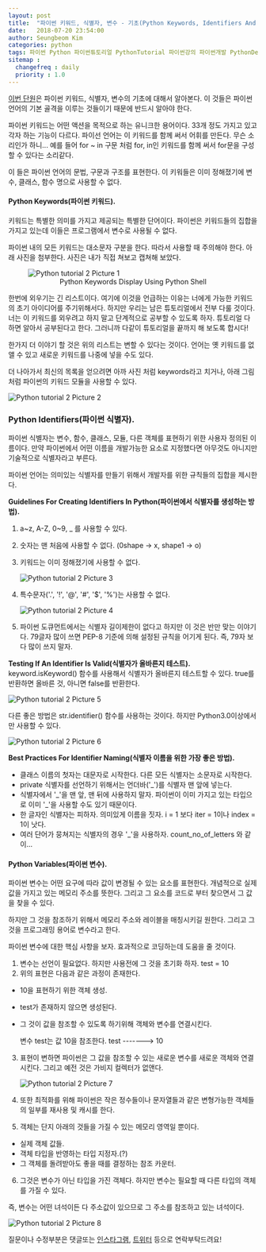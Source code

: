 ```yaml
---
layout: post
title:  "파이썬 키워드, 식별자, 변수 - 기초(Python Keywords, Identifiers And Variables – Fundamentals)"
date:   2018-07-20 23:54:00
author: Seungbeom Kim
categories: python
tags: 파이썬 Python 파이썬튜토리얼 PythonTutorial 파이썬강의 파이썬개발 PythonDevelopment 파이썬키워드식별자변수 PythonKeywordsIdentifiersVariables
sitemap :
  changefreq : daily
  priority : 1.0
---
```


[이번 단원](http://www.techbeamers.com/python-keywords-identifiers-variables/)은 파이썬 키워드, 식별자, 변수의 기초에 대해서 알아본다. 이 것들은 파이썬 언어의 기본 골격을 이루는 것들이기 때문에 반드시 알아야 한다.

파이썬 키워드는 어떤 액션을 목적으로 하는 유니크한 용어이다. 33개 정도 가지고 있고 각자 하는 기능이 다르다. 파이선 언어는 이 키워드를 함께 써서 어휘를 만든다.
무슨 소리인가 하니... 예를 들어 for ~ in 구문 처럼 for, in인 키워드를 함께 써서 for문을 구성할 수 있다는 소리같다.

이 들은 파이썬 언어의 문법, 구문과 구조를 표현한다. 이 키워들은 이미 정해졌기에 변수, 클래스, 함수 명으로 사용할 수 없다.

#### Python Keywords(파이썬 키워드).<br>
키워드는 특별한 의미를 가지고 제공되는 특별한 단어이다. 파이썬은 키워드들의 집합을 가지고 있는데 이들은 프로그램에서 변수로 사용될 수 없다.

파이썬 내의 모든 키워드는 대소문자 구분을 한다. 따라서 사용할 때 주의해야 한다. 아래 사진을 첨부한다. 사진은 내가 직접 쳐보고 캡쳐해 보았다.

<figure>
<img src="{{ site.baseurl }}/assets/python/python_tutorial_2_1.png" title="Python tutorial 2 Picture 1" class="post-image">
<figcaption style="text-align: center;">Python Keywords Display Using Python Shell</figcaption>
</figure>

한번에 외우기는 긴 리스트이다. 여기에 이것을 언급하는 이유는 너에게 가능한 키워드의 초기 아이디어를 주기위해서다. 하지만 우리는 남은 튜토리얼에서 전부 다룰 것이다. 너는 이 키워드를 외우려고 하지 말고 단계적으로 공부할 수 있도록 하자.
튜토리얼 다 하면 알아서 공부된다고 한다. 그러니까 다같이 튜토리얼을 끝까지 해 보도록 합시다!

한가지 더 이야기 할 것은 위의 리스트는 변할 수 있다는 것이다. 언어는 옛 키워드를 없앨 수 있고 새로운 키워드를 나중에 넣을 수도 있다.

더 나아가서 최신의 목록을 얻으려면 아까 사진 처럼 keywords라고 치거나, 아래 그림처럼 파이썬의 키워드 모듈을 사용할 수 있다.

<img src="{{ site.baseurl }}/assets/python/python_tutorial_2_2.png" title="Python tutorial 2 Picture 2" class="post-image">

### Python Identifiers(파이썬 식별자).<br>
파이썬 식별자는 변수, 함수, 클래스, 모듈, 다른 객체를 표현하기 위한 사용자 정의된 이름이다. 만약 파이썬에서 어떤 이름을 개발가능한 요소로 지정했다면 아무것도 아니지만 기술적으로 식별자라고 부른다.

파이썬 언어는 의미있는 식별자를 만들기 위해서 개발자를 위한 규칙들의 집합을 제시한다.

__Guidelines For Creating Identifiers In Python(파이썬에서 식별자를 생성하는 방법).__
1. a~z, A-Z, 0~9, _ 를 사용할 수 있다.
2. 숫자는 맨 처음에 사용할 수 없다. (0shape -> x, shape1 -> o)
3. 키워드는 이미 정해졌기에 사용할 수 없다.

    <img src="{{ site.baseurl }}/assets/python/python_tutorial_2_3.png" title="Python tutorial 2 Picture 3" class="post-image">

4. 특수문자('.', '!', '@', '#', '$', '%')는 사용할 수 없다.

    <img src="{{ site.baseurl }}/assets/python/python_tutorial_2_4.png" title="Python tutorial 2 Picture 4" class="post-image">

5. 파이썬 도큐먼트에서는 식별자 길이제한이 없다고 하지만 이 것은 반만 맞는 이야기다.
79글자 많이 쓰면 PEP-8 기준에 의해 설정된 규칙을 어기게 된다.
즉, 79자 보다 많이 쓰지 말자.

__Testing If An Identifier Is Valid(식별자가 올바른지 테스트).__<br>
keyword.isKeyword() 함수를 사용해서 식별자가 올바른지 테스트할 수 있다. true를 반환하면 올바른 것, 아니면 false를 반환한다.

<img src="{{ site.baseurl }}/assets/python/python_tutorial_2_5.png" title="Python tutorial 2 Picture 5" class="post-image">

다른 좋은 방법은 str.identifier() 함수를 사용하는 것이다. 하지만 Python3.0이상에서만 사용할 수 있다.

<img src="{{ site.baseurl }}/assets/python/python_tutorial_2_6.png" title="Python tutorial 2 Picture 6" class="post-image">

__Best Practices For Identifier Naming(식별자 이름을 위한 가장 좋은 방법).__
- 클래스 이름의 첫자는 대문자로 시작한다. 다른 모든 식별자는 소문자로 시작한다.
- private 식별자를 선언하기 위해서는 언더바('\_')를 식별자 맨 앞에 넣는다.
- 식별자에서 '\_'을 맨 앞, 맨 뒤에 사용하지 말자. 파이썬이 이미 가지고 있는 타입으로 이미 '\_'을 사용할 수도 있기 때문이다.
- 한 글자인 식별자는 피하자. 의미있게 이름을 짓자.
i = 1 보다 iter = 1이나 index = 1이 낫다.
- 여러 단어가 뭉쳐지는 식별자의 경우 '_'을 사용하자.
count_no_of_letters 와 같이...

#### Python Variables(파이썬 변수).<br>
파이썬 변수는 어떤 요구에 따라 값이 변경될 수 있는 요소를 표현한다. 개념적으로 실제 값을 가지고 있는 메모리 주소를 뜻한다. 그리고 그 요소를 코드로 부터 찾으면서 그 값을 찾을 수 있다.

하지만 그 것을 참조하기 위해서 메모리 주소와 레이블을 매칭시키길 원한다. 그리고 그 것을 프로그래밍 용어로 변수라고 한다.

파이썬 변수에 대한 핵심 사항을 보자. 효과적으로 코딩하는데 도움을 줄 것이다.

1. 변수는 선언이 필요없다. 하지만 사용전에 그 것을 초기화 하자.
test = 10
2. 위의 표현은 다음과 같은 과정이 존재한다.
- 10을 표현하기 위한 객체 생성.
- test가 존재하지 않으면 생성된다.
- 그 것이 값을 참조할 수 있도록 하기위해 객체와 변수를 연결시킨다.

    변수 test는 값 10을 참조한다.
    test -------> 10
 3. 표현이 변하면 파이썬은 그 값을 참조할 수 있는 새로운 변수를 새로운 객체와 연결시킨다.
그리고 예전 것은 가비지 컬렉터가 없앤다.

    <img src="{{ site.baseurl }}/assets/python/python_tutorial_2_7.png" title="Python tutorial 2 Picture 7" class="post-image">

4. 또한 최적화를 위해 파이썬은 작은 정수들이나 문자열들과 같은 변형가능한 객체들의 일부를 재사용 및 캐시를 한다.
5. 객체는 단지 아래의 것들을 가질 수 있는 메모리 영역일 뿐이다.
- 실제 객체 값들.
- 객체 타입을 반영하는 타입 지정자.(?)
- 그 객체를 돌려받아도 좋을 때를 결정하는 참조 카운터.
6. 그것은 변수가 아닌 타입을 가진 객체다. 하지만 변수는 필요할 때 다른 타입의 객체를 가질 수 있다.

즉, 변수는 어떤 녀석이든 다 주소값이 있으므로 그 주소를 참조하고 있는 녀석이다.

<img src="{{ site.baseurl }}/assets/python/python_tutorial_2_8.png" title="Python tutorial 2 Picture 8" class="post-image">

질문이나 수정부분은 댓글또는 [인스타그램](https://www.instagram.com/monseungmon/), [트위터](https://twitter.com/kim_seungbeom) 등으로 연락부탁드려요!
